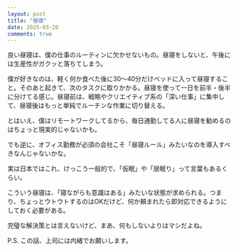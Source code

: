 ```yaml
---
layout: post
title: "昼寝"
date: 2025-03-20
comments: true
---
```


良い昼寝は、僕の仕事のルーティンに欠かせないもの。昼寝をしないと、午後には生産性がガクッと落ちてしまう。

僕が好きなのは、軽く何か食べた後に30〜40分だけベッドに入って昼寝すること。そのあと起きて、次のタスクに取りかかる。昼寝を使って一日を前半・後半に分けてる感じ。昼寝前は、戦略やクリエイティブ系の「深い仕事」に集中して、昼寝後はもっと単純でルーチンな作業に切り替える。

とはいえ、僕はリモートワークしてるから、毎日通勤してる人に昼寝を勧めるのはちょっと現実的じゃないかも。

でも逆に、オフィス勤務が必須の会社こそ「昼寝ルール」みたいなのを導入すべきなんじゃないかな。

実は日本ではこれ、けっこう一般的で、「仮眠」や「居眠り」って言葉もあるくらい。

こういう昼寝は、「寝ながらも意識はある」みたいな状態が求められる。つまり、ちょっとウトウトするのはOKだけど、何か頼まれたら即対応できるようにしておく必要がある。

完璧な解決策とは言えないけど、まあ、何もしないよりはマシだよね。

P.S. この話、上司には内緒でお願いします。
